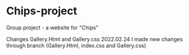 # Chips-project
Group project - a website for "Chips"

Changes Gallery.Html and Gallery.css 2022.02.24
I made new changes through branch (Gallery.Html, index.css and Gallery.css) 
